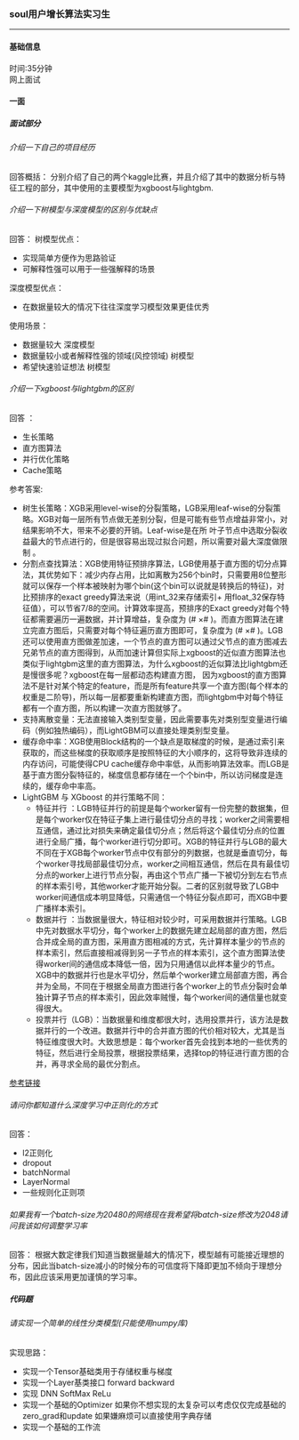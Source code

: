 ### soul用户增长算法实习生
---
#### 基础信息
时间:35分钟  
网上面试

#### 一面
##### 面试部分
###### 介绍一下自己的项目经历

回答概括： 分别介绍了自己的两个kaggle比赛，并且介绍了其中的数据分析与特征工程的部分，其中使用的主要模型为xgboost与lightgbm.

###### 介绍一下树模型与深度模型的区别与优缺点
回答：
树模型优点：
- 实现简单方便作为思路验证
- 可解释性强可以用于一些强解释的场景

深度模型优点：
- 在数据量较大的情况下往往深度学习模型效果更佳优秀

使用场景：
- 数据量较大 深度模型
- 数据量较小或者解释性强的领域(风控领域) 树模型
- 希望快速验证想法 树模型

###### 介绍一下xgboost与lightgbm的区别

回答 ： 
- 生长策略
- 直方图算法
- 并行优化策略
- Cache策略

参考答案:
- 树生长策略：XGB采用level-wise的分裂策略，LGB采用leaf-wise的分裂策略。XGB对每一层所有节点做无差别分裂，但是可能有些节点增益非常小，对结果影响不大，带来不必要的开销。Leaf-wise是在所
叶子节点中选取分裂收益最大的节点进行的，但是很容易出现过拟合问题，所以需要对最大深度做限制 。
- 分割点查找算法：XGB使用特征预排序算法，LGB使用基于直方图的切分点算法，其优势如下：减少内存占用，比如离散为256个bin时，只需要用8位整形就可以保存一个样本被映射为哪个bin(这个bin可以说就是转换后的特征)，对比预排序的exact greedy算法来说（用int_32来存储索引+ 用float_32保存特征值），可以节省7/8的空间。计算效率提高，预排序的Exact greedy对每个特征都需要遍历一遍数据，并计算增益，复杂度为 (# ×# )。而直方图算法在建立完直方图后，只需要对每个特征遍历直方图即可，复杂度为 (# ×# )。LGB还可以使用直方图做差加速，一个节点的直方图可以通过父节点的直方图减去兄弟节点的直方图得到，从而加速计算但实际上xgboost的近似直方图算法也类似于lightgbm这里的直方图算法，为什么xgboost的近似算法比lightgbm还是慢很多呢？xgboost在每一层都动态构建直方图， 因为xgboost的直方图算法不是针对某个特定的feature，而是所有feature共享一个直方图(每个样本的权重是二阶导)，所以每一层都要重新构建直方图，而lightgbm中对每个特征都有一个直方图，所以构建一次直方图就够了。
- 支持离散变量：无法直接输入类别型变量，因此需要事先对类别型变量进行编码（例如独热编码），而LightGBM可以直接处理类别型变量。
- 缓存命中率：XGB使用Block结构的一个缺点是取梯度的时候，是通过索引来获取的，而这些梯度的获取顺序是按照特征的大小顺序的，这将导致非连续的内存访问，可能使得CPU cache缓存命中率低，从而影响算法效率。而LGB是基于直方图分裂特征的，梯度信息都存储在一个个bin中，所以访问梯度是连续的，缓存命中率高。
- LightGBM 与 XGboost 的并行策略不同：
    - 特征并行 ：LGB特征并行的前提是每个worker留有一份完整的数据集，但是每个worker仅在特征子集上进行最佳切分点的寻找；worker之间需要相互通信，通过比对损失来确定最佳切分点；然后将这个最佳切分点的位置进行全局广播，每个worker进行切分即可。XGB的特征并行与LGB的最大不同在于XGB每个worker节点中仅有部分的列数据，也就是垂直切分，每个worker寻找局部最佳切分点，worker之间相互通信，然后在具有最佳切分点的worker上进行节点分裂，再由这个节点广播一下被切分到左右节点的样本索引号，其他worker才能开始分裂。二者的区别就导致了LGB中worker间通信成本明显降低，只需通信一个特征分裂点即可，而XGB中要广播样本索引。
    - 数据并行 ：当数据量很大，特征相对较少时，可采用数据并行策略。LGB中先对数据水平切分，每个worker上的数据先建立起局部的直方图，然后合并成全局的直方图，采用直方图相减的方式，先计算样本量少的节点的样本索引，然后直接相减得到另一子节点的样本索引，这个直方图算法使得worker间的通信成本降低一倍，因为只用通信以此样本量少的节点。XGB中的数据并行也是水平切分，然后单个worker建立局部直方图，再合并为全局，不同在于根据全局直方图进行各个worker上的节点分裂时会单独计算子节点的样本索引，因此效率贼慢，每个worker间的通信量也就变得很大。
    - 投票并行（LGB）：当数据量和维度都很大时，选用投票并行，该方法是数据并行的一个改进。数据并行中的合并直方图的代价相对较大，尤其是当特征维度很大时。大致思想是：每个worker首先会找到本地的一些优秀的特征，然后进行全局投票，根据投票结果，选择top的特征进行直方图的合并，再寻求全局的最优分割点。

[参考链接](https://zhuanlan.zhihu.com/p/99069186)
###### 请问你都知道什么深度学习中正则化的方式
回答：
- l2正则化
- dropout
- batchNormal
- LayerNormal
- 一些规则化正则项

###### 如果我有一个batch-size为20480的网络现在我希望将batch-size修改为2048请问我该如何调整学习率
回答：
根据大数定律我们知道当数据量越大的情况下，模型越有可能接近理想的分布，因此当batch-size减小的时候分布的可信度将下降即更加不倾向于理想分布，因此应该采用更加谨慎的学习率。

##### 代码题

###### 请实现一个简单的线性分类模型(只能使用numpy库)


实现思路：
- 实现一个Tensor基础类用于存储权重与梯度
- 实现一个Layer基类接口 forward backward
- 实现 DNN SoftMax ReLu
- 实现一个基础的Optimizer 如果你不想实现的太复杂可以考虑仅仅完成基础的zero_grad和update 如果嫌麻烦可以直接使用字典存储
- 实现一个基础的工作流

